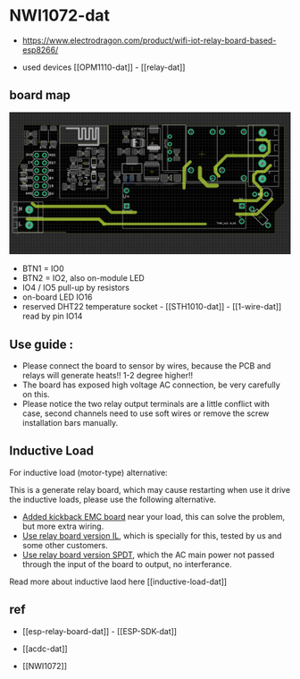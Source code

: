 
# NWI1072-dat 


- https://www.electrodragon.com/product/wifi-iot-relay-board-based-esp8266/

- used devices [[OPM1110-dat]] - [[relay-dat]]


## board map 

![](2024-11-06-18-30-23.png)

- BTN1 = IO0
- BTN2 = IO2, also on-module LED 
- IO4 / IO5 pull-up by resistors 
- on-board LED IO16
- reserved DHT22 temperature socket - [[STH1010-dat]] - [[1-wire-dat]] read by pin IO14

## Use guide :

- Please connect the board to sensor by wires, because the PCB and relays will generate heats!! 1-2 degree higher!!
- The board has exposed high voltage AC connection, be very carefully on this.
- Please notice the two relay output terminals are a little conflict with case, second channels need to use soft wires or remove the screw installation bars manually.


## Inductive Load 

For inductive load (motor-type) alternative:

This is a generate relay board, which may cause restarting when use it drive the inductive loads, please use the following alternative.

- [Added kickback EMC board](https://www.electrodragon.com/product/2pcs-ac-kickback-absorb-board-inductive-load/) near your load, this can solve the problem, but more extra wiring.
- [Use relay board version IL](https://www.electrodragon.com/product/esp-relay-board-il-inductive-load/), which is specially for this, tested by us and some other customers.
- [Use relay board version SPDT](https://www.electrodragon.com/product/wifi-iot-relay-board-spdt-based-esp8266/), which the AC main power not passed through the input of the board to output, no interferance.

Read more about inductive laod here [[inductive-load-dat]]



## ref 

- [[esp-relay-board-dat]] - [[ESP-SDK-dat]] 

- [[acdc-dat]]


- [[NWI1072]]